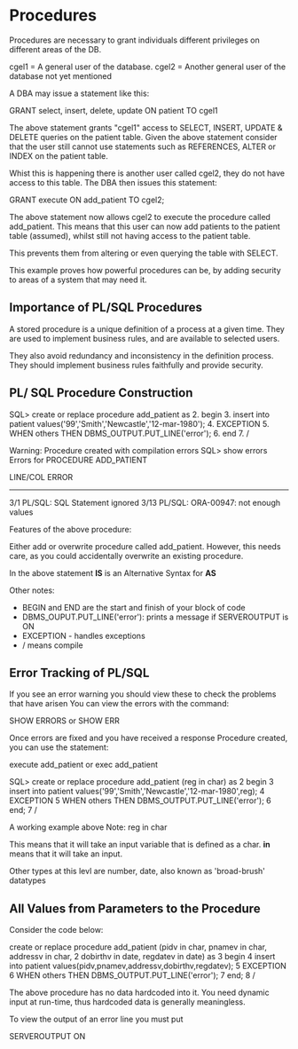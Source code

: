 # Procedures

Procedures are necessary to grant individuals different privileges on different areas of the DB. 

cgel1 = A general user of the database. 
cgel2 = Another general user of the database not yet mentioned

A DBA may issue a statement like this:

GRANT select, insert, delete, update 
ON patient 
TO cgel1

The above statement grants "cgel1" access to SELECT, INSERT, UPDATE & DELETE queries on the patient table.
Given the above statement consider that the user still cannot use statements such as REFERENCES, ALTER or INDEX on the patient table. 

Whist this is happening there is another user called cgel2, they do not have access to this table. 
The DBA then issues this statement: 

GRANT execute 
ON add_patient 
TO cgel2;

The above statement now allows cgel2 to execute the procedure called add_patient.
This means that this user can now add patients to the patient table (assumed), whilst still not having access to the patient table. 

This prevents them from altering or even querying the table with SELECT.

This example proves how powerful procedures can be, by adding security to areas of a system that may need it. 

## Importance of PL/SQL Procedures

A stored procedure is a unique definition of a process at a given time. 
They are used to implement business rules, and are available to selected users. 

They also avoid redundancy and inconsistency in the definition process. 
They should implement business rules faithfully and provide security. 

## PL/ SQL Procedure Construction

SQL> create or replace  procedure add_patient as
   2. begin
   3. insert into patient values('99','Smith','Newcastle','12-mar-1980');
   4. EXCEPTION
   5. WHEN others THEN DBMS_OUTPUT.PUT_LINE('error');
   6. end
   7. /

Warning: Procedure created with compilation errors
SQL> show errors
Errors for PROCEDURE ADD_PATIENT

LINE/COL ERROR
---------- ---------- ---------- ---------- ----------
3/1      PL/SQL: SQL Statement ignored
3/13     PL/SQL: ORA-00947: not enough values

Features of the above procedure:

Either add or overwrite procedure called add_patient. However, this needs care, as you could accidentally overwrite an existing procedure.

In the above statement **IS** is an Alternative Syntax for **AS**

Other notes: 

- BEGIN and END are the start and finish of your block of code 
- DBMS_OUPUT.PUT_LINE('error'): prints a message if SERVEROUTPUT is ON 
- EXCEPTION - handles exceptions
- / means compile 

## Error Tracking of PL/SQL 

If you see an error warning you should view these to check the problems that have arisen 
You can view the errors with the command: 

SHOW ERRORS 
or 
SHOW ERR

Once errors are fixed and you have received a response Procedure created, you can use the statement: 

execute add_patient 
or 
exec add_patient

SQL> create or replace procedure add_patient (reg in char) as
   2 begin
   3 insert into patient values('99','Smith','Newcastle','12-mar-1980',reg);
   4 EXCEPTION
   5 WHEN others THEN DBMS_OUTPUT.PUT_LINE('error');
   6 end;
   7 /

A working example above 
Note: reg in char 

This means that it will take an input variable that is defined as a char. 
**in** means that it will take an input. 

Other types at this levl are number, date, also known as 'broad-brush' datatypes

## All Values from Parameters to the Procedure

Consider the code below: 

 create or replace  procedure add_patient (pidv in char, pnamev in char, addressv in char,
   2 dobirthv in date, regdatev in date) as
   3 begin
   4 insert into patient values(pidv,pnamev,addressv,dobirthv,regdatev);
   5 EXCEPTION
   6 WHEN others THEN DBMS_OUTPUT.PUT_LINE('error');
   7 end;
   8 /

The above procedure has no data hardcoded into it.
You need dynamic input at run-time, thus hardcoded data is generally meaningless. 

To view the output of an error line you must put 

SERVEROUTPUT ON


